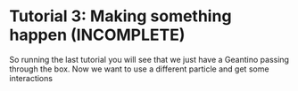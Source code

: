 # Tutorial 3: Making something happen (INCOMPLETE)

So running the last tutorial you will see that we just have a Geantino passing through the box. Now we want to use a different particle and get some interactions
